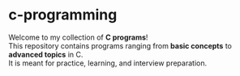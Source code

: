 # c-programming

Welcome to my collection of **C programs**!  
This repository contains programs ranging from **basic concepts** to **advanced topics** in C.  
It is meant for practice, learning, and interview preparation.

